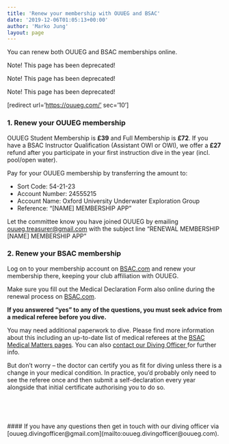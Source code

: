 ```yaml
---
title: 'Renew your membership with OUUEG and BSAC'
date: '2019-12-06T01:05:13+00:00'
author: 'Marko Jung'
layout: page
---
```


<div class="wp-block-themeisle-blocks-advanced-columns has-1-columns has-desktop-equal-layout has-tablet-equal-layout has-mobile-equal-layout has-default-gap has-vertical-unset" id="wp-block-themeisle-blocks-advanced-columns-9df5d04a"><div class="wp-block-themeisle-blocks-advanced-columns-overlay"></div><div class="innerblocks-wrap"><div class="wp-block-themeisle-blocks-advanced-column" id="wp-block-themeisle-blocks-advanced-column-498045d5">You can renew both OUUEG and BSAC memberships online.

Note! This page has been deprecated!

Note! This page has been deprecated!

Note! This page has been deprecated!

\[redirect url=’https://ouueg.com/’ sec=’10’\]

### 1. Renew your OUUEG membership

OUUEG Student Membership is **£39** and Full Membership is **£72**. If you have a BSAC Instructor Qualification (Assistant OWI or OWI), we offer a **£27** refund after you participate in your first instruction dive in the year (incl. pool/open water).

Pay for your OUUEG membership by transferring the amount to:

- Sort Code: 54-21-23
- Account Number: 24555215
- Account Name: Oxford University Underwater Exploration Group
- Reference: “\[NAME\] MEMBERSHIP APP”

Let the committee know you have joined OUUEG by emailing <ouueg.treasurer@gmail.com> with the subject line “RENEWAL MEMBERSHIP \[NAME\] MEMBERSHIP APP”

### **2. Renew your BSAC membership**

Log on to your membership account on [BSAC.com](http://BSAC.com) and renew your membership there, keeping your club affiliation with OUUEG.

Make sure you fill out the Medical Declaration Form also online during the renewal process on [BSAC.com](http://BSAC.com).

**If you answered “yes” to any of the questions, you must seek advice from a medical referee before you dive.**

You may need additional paperwork to dive. Please find more information about this including an up-to-date list of medical referees at the [BSAC Medical Matters pages](http://www.bsac.com/medicalmatters/). You can also [contact our Diving Officer ](mailto:do@ouueg.com)for further info.

But don’t worry – the doctor can certify you as fit for diving unless there is a change in your medical condition. In practice, you’d probably only need to see the referee once and then submit a self-declaration every year alongside that initial certificate authorising you to do so.

</div></div></div><div class="wp-block-group is-layout-flow"><div aria-hidden="true" class="wp-block-spacer" style="height:60px"></div>#### If you have any questions then get in touch with our diving officer via [ouueg.divingofficer@gmail.com](mailto:ouueg.divingofficer@ouueg.com).

</div>
